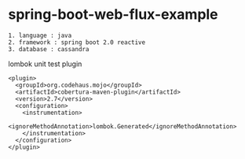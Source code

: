 # spring-boot-web-flux-example

```
1. language : java
2. framework : spring boot 2.0 reactive
3. database : cassandra
```


lombok unit test plugin

```
<plugin>
  <groupId>org.codehaus.mojo</groupId>
  <artifactId>cobertura-maven-plugin</artifactId>
  <version>2.7</version>
  <configuration>
    <instrumentation>
      <ignoreMethodAnnotation>lombok.Generated</ignoreMethodAnnotation>
    </instrumentation>
  </configuration>
</plugin>
```
